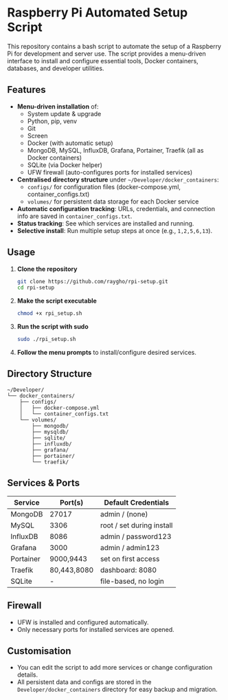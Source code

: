 # Raspberry Pi Automated Setup Script

This repository contains a bash script to automate the setup of a Raspberry Pi for development and server use. The script provides a menu-driven interface to install and configure essential tools, Docker containers, databases, and developer utilities.

## Features

- **Menu-driven installation** of:
  - System update & upgrade
  - Python, pip, venv
  - Git
  - Screen
  - Docker (with automatic setup)
  - MongoDB, MySQL, InfluxDB, Grafana, Portainer, Traefik (all as Docker containers)
  - SQLite (via Docker helper)
  - UFW firewall (auto-configures ports for installed services)
- **Centralised directory structure** under `~/Developer/docker_containers`:
  - `configs/` for configuration files (docker-compose.yml, container_configs.txt)
  - `volumes/` for persistent data storage for each Docker service
- **Automatic configuration tracking**: URLs, credentials, and connection info are saved in `container_configs.txt`.
- **Status tracking**: See which services are installed and running.
- **Selective install**: Run multiple setup steps at once (e.g., `1,2,5,6,13`).

## Usage

1. **Clone the repository**
   ```bash
   git clone https://github.com/raygho/rpi-setup.git
   cd rpi-setup
   ```
2. **Make the script executable**
   ```bash
   chmod +x rpi_setup.sh
   ```
3. **Run the script with sudo**
   ```bash
   sudo ./rpi_setup.sh
   ```
4. **Follow the menu prompts** to install/configure desired services.

## Directory Structure

```
~/Developer/
└── docker_containers/
    ├── configs/
    │   ├── docker-compose.yml
    │   └── container_configs.txt
    └── volumes/
        ├── mongodb/
        ├── mysqldb/
        ├── sqlite/
        ├── influxdb/
        ├── grafana/
        ├── portainer/
        └── traefik/
```

## Services & Ports

| Service    | Port(s)   | Default Credentials         |
|------------|-----------|----------------------------|
| MongoDB    | 27017     | admin / (none)             |
| MySQL      | 3306      | root / set during install  |
| InfluxDB   | 8086      | admin / password123        |
| Grafana    | 3000      | admin / admin123           |
| Portainer  | 9000,9443 | set on first access        |
| Traefik    | 80,443,8080 | dashboard: 8080          |
| SQLite     | -         | file-based, no login       |

## Firewall

- UFW is installed and configured automatically.
- Only necessary ports for installed services are opened.

## Customisation

- You can edit the script to add more services or change configuration details.
- All persistent data and configs are stored in the `Developer/docker_containers` directory for easy backup and migration.


